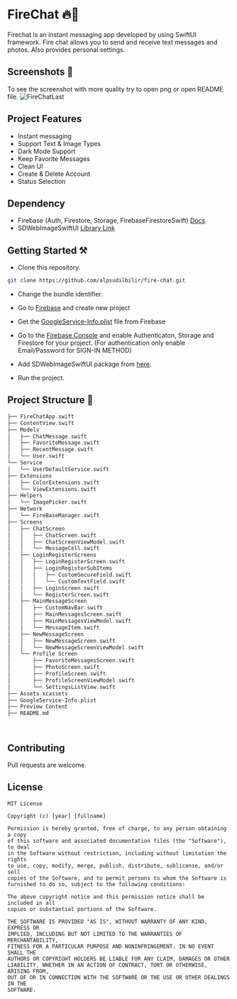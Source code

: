 # FireChat 🔥💬
Firechat is an instant messaging app developed by using SwiftUI framework. Fire chat allows you to send and receive text messages and photos. Also provides personal settings. 

## Screenshots 📱
To see the screenshot with more quality try to open png or open README file. 
![FireChatLast](https://user-images.githubusercontent.com/87194129/183529071-4b213aa7-9696-4800-a102-ebf9f705f01d.png)


## Project Features 
 - Instant messaging
 - Support Text & Image Types
 - Dark Mode Support
 - Keep Favorite Messages
 - Clean UI
 - Create & Delete Account
 - Status Selection
## Dependency
 - Firebase (Auth, Firestore, Storage, FirebaseFirestoreSwift) [Docs](https://firebase.google.com/docs/ios/setup)
 - SDWebImageSwiftUI [Library Link](https://github.com/SDWebImage/SDWebImageSwiftUI)
## Getting Started ⚒
 - Clone this repository.


```bash
git clone https://github.com/alpsudilbilir/fire-chat.git
```
 - Change the bundle identifier.

 - Go to [Firebase](https://firebase.google.com/) and create new project
 - Get the  [GoogleService-Info.plist](https://support.google.com/firebase/answer/7015592#zippy=%2Cin-this-article) file from Firebase
 - Go to the [Firebase Console](https://console.firebase.google.com/) and enable Authenticaton, Storage and Firestore for your project. (For authentication only enable Email/Password for SIGN-IN METHOD)
 - Add SDWebImageSwiftUI package from [here](https://github.com/SDWebImage/SDWebImageSwiftUI).
 - Run the project. 

## Project Structure 🦚

```swift
├── FireChatApp.swift
├── ContentView.swift
├── Models
│   ├── ChatMessage.swift
│   ├── FavoriteMessage.swift
│   ├── RecentMessage.swift
│   └── User.swift
└── Service
│   └── UserDefaultService.swift
├── Extensions
│   ├── ColorExtensions.swift
│   └── ViewExtensions.swift
├── Helpers
│   └── ImagePicker.swift
├── Network
│   └── FireBaseManager.swift
├── Screens
│   ├── ChatScreen
│   │   ├── ChatScreen.swift
│   │   ├── ChatScreenViewModel.swift
│   │   └── MessageCell.swift
│   ├── LoginRegisterScreens
│   │   ├── LoginRegisterScreen.swift
│   │   ├── LoginRegisterSubItems
│   │   │   ├── CustomSecureField.swift
│   │   │   └── CustomTextField.swift
│   │   ├── LoginScreen.swift
│   │   └── RegisterScreen.swift
│   ├── MainMessageScreen
│   │   ├── CustomNavBar.swift
│   │   ├── MainMessagesScreen.swift
│   │   ├── MainMessagesViewModel.swift
│   │   └── MessageItem.swift
│   ├── NewMessageScreen
│   │   ├── NewMessageScreen.swift
│   │   └── NewMessageScreenViewModel.swift
│   └── Profile Screen
│       ├── FavoriteMessagesScreen.swift
│       ├── PhotoScreen.swift
│       ├── ProfileScreen.swift
│       ├── ProfileScreenViewModel.swift
│       └── SettingsListView.swift
├── Assets.xcassets
├── GoogleService-Info.plist
├── Preview Content
├── README.md




```

## Contributing
Pull requests are welcome.


## License
```
MIT License

Copyright (c) [year] [fullname]

Permission is hereby granted, free of charge, to any person obtaining a copy
of this software and associated documentation files (the "Software"), to deal
in the Software without restriction, including without limitation the rights
to use, copy, modify, merge, publish, distribute, sublicense, and/or sell
copies of the Software, and to permit persons to whom the Software is
furnished to do so, subject to the following conditions:

The above copyright notice and this permission notice shall be included in all
copies or substantial portions of the Software.

THE SOFTWARE IS PROVIDED "AS IS", WITHOUT WARRANTY OF ANY KIND, EXPRESS OR
IMPLIED, INCLUDING BUT NOT LIMITED TO THE WARRANTIES OF MERCHANTABILITY,
FITNESS FOR A PARTICULAR PURPOSE AND NONINFRINGEMENT. IN NO EVENT SHALL THE
AUTHORS OR COPYRIGHT HOLDERS BE LIABLE FOR ANY CLAIM, DAMAGES OR OTHER
LIABILITY, WHETHER IN AN ACTION OF CONTRACT, TORT OR OTHERWISE, ARISING FROM,
OUT OF OR IN CONNECTION WITH THE SOFTWARE OR THE USE OR OTHER DEALINGS IN THE
SOFTWARE.
